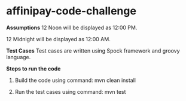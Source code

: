 # affinipay-code-challenge

**Assumptions**
12 Noon will be displayed as 12:00 PM.

12 Midnight will be displayed as 12:00 AM.

**Test Cases**
Test cases are written using Spock framework and groovy language.

**Steps to run the code**

1. Build the code using command: mvn clean install
   
2. Run the test cases using command: mvn test